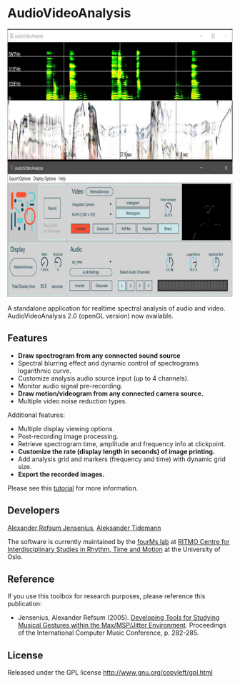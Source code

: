 # AudioVideoAnalysis 

<p align="center">
 <img src="/img/ava.jpg" width=800 height=600>
</p>

A standalone application for realtime spectral analysis of audio and video. 
AudioVideoAnalysis 2.0 (openGL version) now available.

## Features

* **Draw spectrogram from any connected sound source**
* Spectral blurring effect and dynamic control of spectrograms logarithmic curve.
* Customize analysis audio source input (up to 4 channels).
* Monitor audio signal pre-recording.
* **Draw motion/videogram from any connected camera source.**
* Multiple video noise reduction types.

Additional features:
* Multiple display viewing options.
* Post-recording image processing.
* Retrieve spectrogram time, amplitude and frequency info at clickpoint.
* **Customize the rate (display length in seconds) of image printing.**
* Add analysis grid and markers (frequency and time) with dynamic grid size.
* **Export the recorded images.**

Please see this [tutorial](https://github.com/fourMs/AudioVideoAnalysis/wiki) for more information.


## Developers

[Alexander Refsum Jensenius](http://people.uio.no/alexanje), [Aleksander Tidemann](https://github.com/AleksanderTidemann)

The software is currently maintained by the [fourMs lab](https://github.com/fourMs) at [RITMO Centre for Interdisciplinary Studies in Rhythm, Time and Motion](https://www.uio.no/ritmo/english/) at the University of Oslo.


## Reference

If you use this toolbox for research purposes, please reference this publication: 

- Jensenius, Alexander Refsum (2005). [Developing Tools for Studying Musical Gestures within the Max/MSP/Jitter Environment](https://www.duo.uio.no/handle/10852/26907). Proceedings of the International Computer Music Conference, p. 282-285. 


## License

Released under the GPL license
http://www.gnu.org/copyleft/gpl.html

